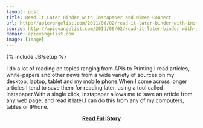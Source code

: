 ```yaml
---
layout: post
title: Read It Later Binder with Instapaper and Mimeo Connect
url: http://apievangelist.com/2011/06/02/read-it-later-binder-with-instaper-and-mimeo-connect/
source: http://apievangelist.com/2011/06/02/read-it-later-binder-with-instaper-and-mimeo-connect/
domain: apievangelist.com
image: [Image]
---
```

{% include JB/setup %}<p>I do a lot of reading on topics ranging from APIs to Printing.I read articles, white-papers and other news from a wide variety of sources on my desktop, laptop, tablet and my mobile phone.When I come across longer articles I tend to save them for reading later, using a tool called Instapaper.With a single click, Instapaper allows me to save an article from any web page, and read it later.I can do this from any of my computers, tables or IPhone.</p>
<center><p><a href="http://apievangelist.com/2011/06/02/read-it-later-binder-with-instaper-and-mimeo-connect/" style='padding:25px; font-sze:18px; font-weight: bold;'>Read Full Story</a></p></center>
